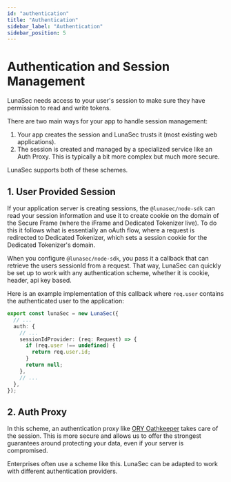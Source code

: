 ```yaml
---
id: "authentication"
title: "Authentication"
sidebar_label: "Authentication"
sidebar_position: 5
---
```


# Authentication and Session Management

LunaSec needs access to your user's session to make sure they have permission to read and write tokens.

There are two main ways for your app to handle session management:
1. Your app creates the session and LunaSec trusts it (most existing web applications).
2. The session is created and managed by a specialized service like an Auth Proxy.  This is typically a bit more complex but
much more secure.

LunaSec supports both of these schemes.

## 1. User Provided Session
If your application server is creating sessions, the `@lunasec/node-sdk` can read your session information and use it to
create cookie on the domain of the Secure Frame (where the iFrame and Dedicated Tokenizer live). To do this it follows what is
essentially an oAuth flow, where a request is redirected to Dedicated Tokenizer, which sets a session cookie for the Dedicated Tokenizer's domain.

When you configure `@lunasec/node-sdk`, you pass it a callback that can retrieve the users sessionId from a request. 
That way, LunaSec can quickly be set up to work with any authentication scheme, whether it is cookie, header, api key based.  

Here is an example implementation of this callback where `req.user` contains the authenticated user to the application:
```typescript
export const lunaSec = new LunaSec({
  // ...
  auth: {
    // ...
    sessionIdProvider: (req: Request) => {
      if (req.user !== undefined) {
        return req.user.id;
      }
      return null;
    },
    // ...
  },
});
```

## 2. Auth Proxy
In this scheme, an authentication proxy like [ORY Oathkeeper](https://www.ory.sh/oathkeeper/docs/) takes care of the session. 
This is more secure and allows us to offer the strongest guarantees around protecting your data, even if your server is compromised. 

Enterprises often use a scheme like this.  LunaSec can be adapted to work with different authentication providers.